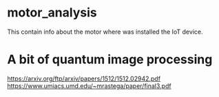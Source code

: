 # motor_analysis
This contain info about the motor where was installed the IoT device.
# A bit of quantum image processing
https://arxiv.org/ftp/arxiv/papers/1512/1512.02942.pdf
https://www.umiacs.umd.edu/~mrastega/paper/final3.pdf
